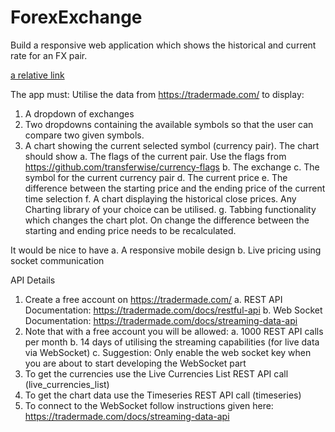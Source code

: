 # ForexExchange

Build a responsive web application which shows the historical and current rate for an FX pair.

[a relative link](src/assets/design.png)

The app must:
Utilise the data from https://tradermade.com/ to display:

1.	A dropdown of exchanges
2.	Two dropdowns containing the available symbols so that the user can compare two given symbols.
3.	A chart showing the current selected symbol (currency pair). The chart should show
  a.	The flags of the current pair. Use the flags from https://github.com/transferwise/currency-flags
  b.	The exchange
  c.	The symbol for the current currency pair
  d.	The current price
  e.	The difference between the starting price and the ending price of the current time selection
  f.	A chart displaying the historical close prices. Any Charting library of your choice can be utilised.
  g.	Tabbing functionality which changes the chart plot. On change the difference between the starting and ending  price needs to be recalculated.

It would be nice to have 
a.	A responsive mobile design
b.	Live pricing using socket communication

API Details

1.	Create a free account on https://tradermade.com/
  a.	REST API Documentation: https://tradermade.com/docs/restful-api
  b.	Web Socket Documentation: https://tradermade.com/docs/streaming-data-api
2.	Note that with a free account you will be allowed:
  a.	1000 REST API calls per month
  b.	14 days of utilising the streaming capabilities (for live data via WebSocket)
  c.	Suggestion: Only enable the web socket key when you are about to start developing the WebSocket part
3.	To get the currencies use the Live Currencies List REST API call (live_currencies_list)
4.	To get the chart data use the Timeseries REST API call (timeseries)
5.	To connect to the WebSocket follow instructions given here: https://tradermade.com/docs/streaming-data-api
